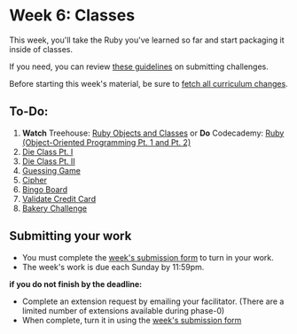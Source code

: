 # Week 6: Classes

This week, you'll take the Ruby you've learned so far and start packaging it inside of classes. 

If you need, you can review [these guidelines](https://github.com/dev-academy-phase0/phase-0-handbook/blob/master/submission-guidelines.md) on submitting challenges.

Before starting this week's material, be sure to [fetch all curriculum changes](https://github.com/dev-academy-phase0/phase-0-handbook/blob/master/fetching-changes.md).

## To-Do:

1. **Watch** Treehouse: [Ruby Objects and Classes](http://teamtreehouse.com/library/ruby-objects-and-classes) or **Do** Codecademy: [Ruby (Object-Oriented Programming Pt. 1 and Pt. 2)](http://www.codecademy.com/en/tracks/ruby)
2. [Die Class Pt. I](./1-die-class) 
3. [Die Class Pt. II](./2-die-class)
4. [Guessing Game](./3-guessing-game)
5. [Cipher](./4-cipher-challenge)
6. [Bingo Board](./5-bingo-board)
7. [Validate Credit Card](./6-validate-credit-card)
8. [Bakery Challenge](./7-gps-bakery)

## Submitting your work

- You must complete the [week's submission form](http://goo.gl/forms/mAF7FVgjb1) to turn in your work.
- The week's work is due each Sunday by 11:59pm.  

**if you do not finish by the deadline:**

- Complete an extension request by emailing your facilitator. (There are a limited number of extensions available during phase-0)
- When complete, turn it in using the [week's submission form](http://goo.gl/forms/mAF7FVgjb1)

